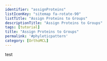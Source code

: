 ```yaml
---
identifier: "assignProteins"
listIconKey: "sitemap fa-rotate-90"
listTitle: "Assign Proteins to Groups"
descriptionTitle: "Assign Proteins to Groups"
tags: [tutorial]
title: "Assign Proteins to Groups"
permalink: '#phyleticpattern'
category: [OrthoMCL]
---
```

test